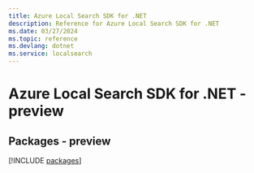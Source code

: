 ```yaml
---
title: Azure Local Search SDK for .NET
description: Reference for Azure Local Search SDK for .NET
ms.date: 03/27/2024
ms.topic: reference
ms.devlang: dotnet
ms.service: localsearch
---
```

# Azure Local Search SDK for .NET - preview
## Packages - preview
[!INCLUDE [packages](local-search-index.md)]